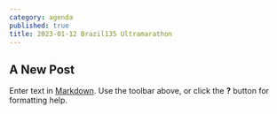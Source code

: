 ```yaml
---
category: agenda
published: true
title: 2023-01-12 Brazil135 Ultramarathon
---
```

## A New Post

Enter text in [Markdown](http://daringfireball.net/projects/markdown/). Use the toolbar above, or click the **?** button for formatting help.
